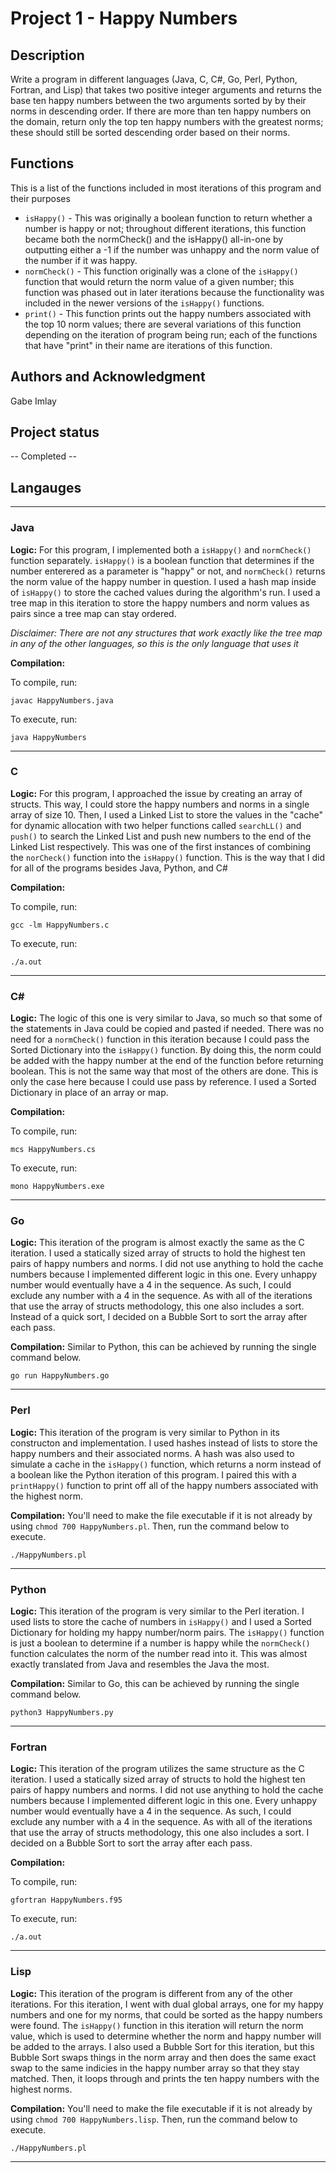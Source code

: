 # Project 1 - Happy Numbers

## Description
Write a program in different languages (Java, C, C#, Go, Perl, Python, Fortran, and Lisp) that takes two positive integer arguments and returns the base ten happy numbers between the two arguments sorted by by their norms in descending order. If there are more than ten happy numbers on the domain, return only the top ten happy numbers with the greatest norms; these should still be sorted descending order based on their norms. 

## Functions
This is a list of the functions included in most iterations of this program and their purposes

- `isHappy()` - This was originally a boolean function to return whether a number is happy or not; throughout different iterations, this function became both the normCheck() and the isHappy() all-in-one by outputting either a -1 if the number was unhappy and the norm value of the number if it was happy. 
- `normCheck()` - This function originally was a clone of the `isHappy()` function that would return the norm value of a given number; this function was phased out in later iterations because the functionality was included in the newer versions of the `isHappy()` functions.
- `print()` - This function prints out the happy numbers associated with the top 10 norm values; there are several variations of this function depending on the iteration of program being run; each of the functions that have "print" in their name are iterations of this function. 

## Authors and Acknowledgment
Gabe Imlay

## Project status
 -- Completed -- 

## Langauges 

---
### Java
**Logic:** For this program, I implemented both a `isHappy()` and `normCheck()` function separately. `isHappy()` is a boolean function that determines if the number enterered as a parameter is "happy" or not, and `normCheck()` returns the norm value of the happy number in question. I used a hash map inside of `isHappy()` to store the cached values during the algorithm's run. I used a tree map in this iteration to store the happy numbers and norm values as pairs since a tree map can stay ordered. 

*Disclaimer: There are not any structures that work exactly like the tree map in any of the other languages, so this is the only language that uses it* 

**Compilation:** 

To compile, run:
```
javac HappyNumbers.java
```
To execute, run:
```
java HappyNumbers
```

--- 
### C
**Logic:** For this program, I approached the issue by creating an array of structs. This way, I could store the happy numbers and norms in a single array of size 10. Then, I used a Linked List to store the values in the "cache" for dynamic allocation with two helper functions called `searchLL()` and `push()` to search the Linked List and push new numbers to the end of the Linked List respectively. This was one of the first instances of combining the `norCheck()` function into the `isHappy()` function. This is the way that I did for all of the programs besides Java, Python, and C#

**Compilation:** 

To compile, run:
```
gcc -lm HappyNumbers.c
```
To execute, run:
```
./a.out
```
--- 
### C#
**Logic:** The logic of this one is very similar to Java, so much so that some of the statements in Java could be copied and pasted if needed. There was no need for a `normCheck()` function in this iteration because I could pass the Sorted Dictionary into the `isHappy()` function. By doing this, the norm could be added with the happy number at the end of the function before returning boolean. This is not the same way that most of the others are done. This is only the case here because I could use pass by reference. I used a Sorted Dictionary in place of an array or map. 

**Compilation:** 

To compile, run:
```
mcs HappyNumbers.cs
```
To execute, run:
```
mono HappyNumbers.exe
```
--- 
### Go
**Logic:** This iteration of the program is almost exactly the same as the C iteration. I used a statically sized array of structs to hold the highest ten pairs of happy numbers and norms. I did not use anything to hold the cache numbers because I implemented different logic in this one. Every unhappy number would eventually have a 4 in the sequence. As such, I could exclude any number with a 4 in the sequence. As with all of the iterations that use the array of structs methodology, this one also includes a sort. Instead of a quick sort, I decided on a Bubble Sort to sort the array after each pass. 

**Compilation:** Similar to Python, this can be achieved by running the single command below. 
```
go run HappyNumbers.go
```
--- 
### Perl
**Logic:** This iteration of the program is very similar to Python in its constructon and implementation. I used hashes instead of lists to store the happy numbers and their associated norms. A hash was also used to simulate a cache in the `isHappy()` function, which returns a norm instead of a boolean like the Python iteration of this program. I paired this with a `printHappy()` function to print off all of the happy numbers associated with the highest norm. 

**Compilation:** You'll need to make the file executable if it is not already by using `chmod 700 HappyNumbers.pl`. Then, run the command below to execute. 
```
./HappyNumbers.pl
```
--- 
### Python
**Logic:** This iteration of the program is very similar to the Perl iteration. I used lists to store the cache of numbers in `isHappy()` and I used a Sorted Dictionary for holding my happy number/norm pairs. The `isHappy()` function is just a boolean to determine if a number is happy while the `normCheck()` function calculates the norm of the number read into it. This was almost exactly translated from Java and resembles the Java the most. 

**Compilation:** Similar to Go, this can be achieved by running the single command below. 
```
python3 HappyNumbers.py
```
--- 
### Fortran
**Logic:** This iteration of the program utilizes the same structure as the C iteration. I used a statically sized array of structs to hold the highest ten pairs of happy numbers and norms. I did not use anything to hold the cache numbers because I implemented different logic in this one. Every unhappy number would eventually have a 4 in the sequence. As such, I could exclude any number with a 4 in the sequence. As with all of the iterations that use the array of structs methodology, this one also includes a sort. I decided on a Bubble Sort to sort the array after each pass. 

**Compilation:** 

To compile, run:
```
gfortran HappyNumbers.f95
```
To execute, run:
```
./a.out
```
--- 
### Lisp
**Logic:** This iteration of the program is different from any of the other iterations. For this iteration, I went with dual global arrays, one for my happy numbers and one for my norms, that could be sorted as the happy numbers were found. The `isHappy()` function in this iteration will return the norm value, which is used to determine whether the norm and happy number will be added to the arrays. I also used a Bubble Sort for this iteration, but this Bubble Sort swaps things in the norm array and then does the same exact swap to the same indicies in the happy number array so that they stay matched. Then, it loops through and prints the ten happy numbers with the highest norms. 

**Compilation:** You'll need to make the file executable if it is not already by using `chmod 700 HappyNumbers.lisp`. Then, run the command below to execute.  
```
./HappyNumbers.pl
```
--- 
